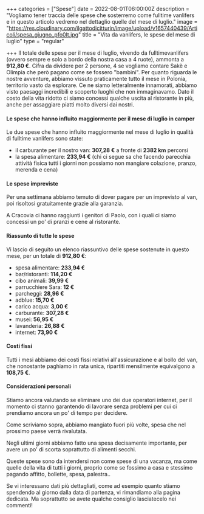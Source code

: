 +++
categories = ["Spese"]
date = 2022-08-01T06:00:00Z
description = "Vogliamo tener traccia delle spese che sosterremo come fulltime vanlifers e in questo articolo vedremo nel dettaglio quelle del mese di luglio."
image = "https://res.cloudinary.com/ilgattodicitturin/image/upload/v1657440439/Articoli/spesa_giugno_pfo0lt.jpg"
title = "Vita da vanlifers, le spese del mese di luglio"
type = "regular"

+++
Il totale delle spese per il mese di luglio, vivendo da fulltimevanlifers (ovvero sempre e solo a bordo della nostra casa a 4 ruote), ammonta a **912,80 €**. Cifra da dividere per 2 persone, 4 se vogliamo contare Sakè e Olimpia che però pagano come se fossero "bambini". Per quanto riguarda le nostre avventure, abbiamo vissuto praticamente tutto il mese in Polonia, territorio vasto da esplorare. Ce ne siamo letteralmente innamorati, abbiamo visto paesaggi incredibili e scoperto luoghi che non immaginavamo. Dato il costo della vita ridotto ci siamo concessi qualche uscita al ristorante in più, anche per assaggiare piatti molto diversi dai nostri.

#### Le spese che hanno influito maggiormente per il mese di luglio in camper

Le due spese che hanno influito maggiormente nel mese di luglio in qualità di fulltime vanlifers sono state:

* il carburante per il nostro van:  **307,28 €** a fronte di **2382 km** percorsi
* la spesa alimentare: **233,94 €** (chi ci segue sa che facendo parecchia attività fisica tutti i giorni non possiamo non mangiare colazione, pranzo, merenda e cena)

#### Le spese impreviste

Per una settimana abbiamo temuto di dover pagare per un imprevisto al van, poi risoltosi gratuitamente grazie alla garanzia.

A Cracovia ci hanno raggiunti i genitori di Paolo, con i quali ci siamo concessi un po' di pranzi e cene al ristorante.

#### Riassunto di tutte le spese

Vi lascio di seguito un elenco riassuntivo delle spese sostenute in questo mese, per un totale di **912,80 €**:

* spesa alimentare: **233,94 €**
* bar/ristoranti: **114,20 €**
* cibo animali: **39,99 €**
* parrucchiere Sara: **12 €**
* parcheggi: **28,96 €**
* adblue: **15,70 €**
* carico acqua: **3,00 €**
* carburante: **307,28 €**
* musei: **56,95 €**
* lavanderia: **26,88 €**
* internet: **73,90 €**

#### Costi fissi

Tutti i mesi abbiamo dei costi fissi relativi all'assicurazione e al bollo del van, che nonostante paghiamo in rata unica, ripartiti mensilmente equivalgono a **108,75 €**.

#### Considerazioni personali

Stiamo ancora valutando se eliminare uno dei due operatori internet, per il momento ci stanno garantendo di lavorare senza problemi per cui ci prendiamo ancora un po' di tempo per decidere.

Come scriviamo sopra, abbiamo mangiato fuori più volte, spesa che nel prossimo paese verrà rivalutata.

Negli ultimi giorni abbiamo fatto una spesa decisamente importante, per avere un po' di scorta soprattutto di alimenti secchi.

Queste spese sono da intendersi non come spese di una vacanza, ma come quelle della vita di tutti i giorni, proprio come se fossimo a casa e stessimo pagando affitto, bollette, spesa, palestra..

Se vi interessano dati più dettagliati, come ad esempio quanto stiamo spendendo al giorno dalla data di partenza, vi rimandiamo alla pagina dedicata.
Ma soprattutto se avete qualche consiglio lasciatecelo nei commenti!